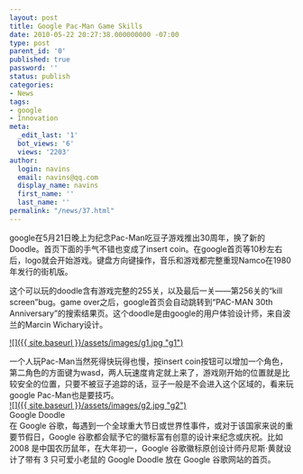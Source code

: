 ```yaml
---
layout: post
title: Google Pac-Man Game Skills
date: 2010-05-22 20:27:38.000000000 -07:00
type: post
parent_id: '0'
published: true
password: ''
status: publish
categories:
- News
tags:
- google
- Innovation
meta:
  _edit_last: '1'
  bot_views: '6'
  views: '2203'
author:
  login: navins
  email: navins@qq.com
  display_name: navins
  first_name: ''
  last_name: ''
permalink: "/news/37.html"
---
```

google在5月21日晚上为纪念Pac-Man吃豆子游戏推出30周年，换了新的Doodle。首页下面的手气不错也变成了insert coin。在google首页等10秒左右后，logo就会开始游戏。键盘方向键操作，音乐和游戏都完整重现Namco在1980年发行的街机版。

这个可以玩的doodle含有游戏完整的255关，以及最后一关——第256关的“kill screen”bug。game over之后，google首页会自动跳转到“PAC-MAN 30th Anniversary”的搜索结果页。这个doodle是由google的用户体验设计师，来自波兰的Marcin Wichary设计。

[![]({{ site.baseurl }}/assets/images/g1.jpg "g1")](http://www.fantasyblog.org/wp-content/uploads/2010/05/g1.jpg)

一个人玩Pac-Man当然死得快玩得也慢，按insert coin按钮可以增加一个角色，第二角色的方面键为wasd，两人玩速度肯定就上来了，游戏刚开始的位置就是比较安全的位置，只要不被豆子追踪的话，豆子一般是不会进入这个区域的，看来玩google Pac-Man也是要技巧。  
[![]({{ site.baseurl }}/assets/images/g2.jpg "g2")](http://www.fantasyblog.org/wp-content/uploads/2010/05/g2.jpg)  
Google Doodle  
在 Google 谷歌，每遇到一个全球重大节日或世界性事件，或对于该国家来说的重要节假日，Google 谷歌都会赋予它的徽标富有创意的设计来纪念或庆祝。比如 2008 是中国农历鼠年，在大年初一，Google 谷歌徽标原创设计师丹尼斯·黄就设计了带有 3 只可爱小老鼠的 Google Doodle 放在 Google 谷歌网站的首页。

